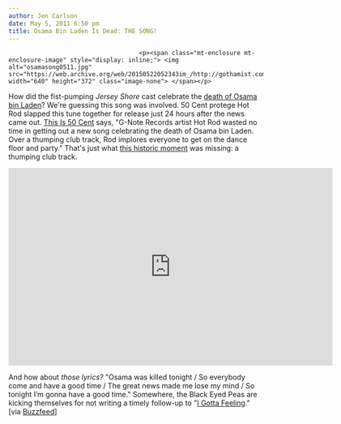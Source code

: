 ```yaml
---
author: Jen Carlson
date: May 5, 2011 6:50 pm
title: Osama Bin Laden Is Dead: THE SONG! 
---
```


	
										<p><span class="mt-enclosure mt-enclosure-image" style="display: inline;"> <img alt="osamasong0511.jpg" src="https://web.archive.org/web/20150522052343im_/http://gothamist.com/attachments/arts_jen/osamasong0511.jpg" width="640" height="372" class="image-none"> </span></p>

<p>How did the fist-pumping <em>Jersey Shore</em> cast celebrate the <a href="https://web.archive.org/web/20150522052343/http://gothamist.com/2011/05/01/president_obama_about_to_make_annou.php">death of Osama bin Laden</a>? We&apos;re guessing this song was involved. 50 Cent protege Hot Rod slapped this tune together for release just 24 hours after the news came out. <a href="https://web.archive.org/web/20150522052343/http://www.thisis50.com/profiles/blogs/new-hot-rod-osama-bin-laden">This Is 50 Cent</a> says, &quot;G-Note Records artist Hot Rod wasted no time in getting out a new song celebrating the death of Osama bin Laden. Over a thumping club track, Rod implores everyone to get on the dance floor and party.&quot; That&apos;s just what <a href="https://web.archive.org/web/20150522052343/http://gothamist.com/2011/05/01/president_obama_about_to_make_annou.php">this historic moment</a> was missing: a thumping club track.</p>

<p><iframe width="640" height="390" src="https://web.archive.org/web/20150522052343if_/http://www.youtube.com/embed/SYkMnjrA6iQ" frameborder="0" allowfullscreen></iframe></p>

<p>And how about <em>those lyrics?</em> &quot;Osama was killed tonight / So everybody come and have a good time / The great news made me lose my mind / So tonight I&#x2019;m gonna have a good time.&quot; Somewhere, the Black Eyed Peas are kicking themselves for not writing a timely follow-up to &quot;<a href="https://web.archive.org/web/20150522052343/http://www.youtube.com/watch?v=uSD4vsh1zDA">I Gotta Feeling</a>.&quot; [via <a href="https://web.archive.org/web/20150522052343/http://www.buzzfeed.com/gavon/50-cent-made-a-song-about-the-death-of-osama-bin-l">Buzzfeed</a>]</p>					
										
									
				